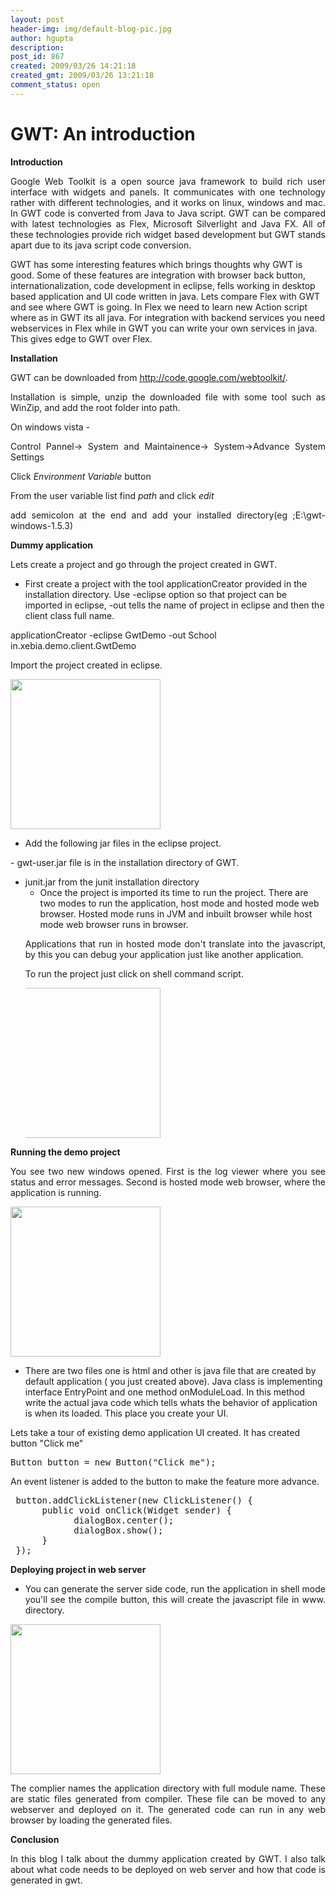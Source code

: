 ```yaml
---
layout: post
header-img: img/default-blog-pic.jpg
author: hgupta
description: 
post_id: 867
created: 2009/03/26 14:21:18
created_gmt: 2009/03/26 13:21:18
comment_status: open
---
```


# GWT: An introduction

<p><strong>Introduction</strong>
<p align="justify">Google Web Toolkit is a open source java framework to build rich user interface with widgets and panels. It communicates with one technology rather with different technologies, and it works on linux, windows and mac. In GWT code is converted from Java to Java script. GWT can be compared with latest technologies as Flex, Microsoft Silverlight and Java FX. All of these technologies provide rich widget based development but GWT stands apart due to its java script code conversion.</p>
GWT has some interesting features which brings thoughts why GWT is good. Some of these features are integration with browser back button, internationalization, code development in eclipse, fells working in desktop based application and UI code written in java.
<!--more-->
Lets compare Flex with GWT and see where GWT is going. In Flex we need to learn new Action script where as in GWT its all java. For integration with backend services you need webservices in Flex while in GWT you can write your own services in java. This gives edge to GWT over Flex.</p>
<p><strong>Installation</strong>
<p align="justify">GWT can be downloaded from <span style="text-decoration: underline;"><a href="http://code.google.com/webtoolkit/">http://code.google.com/webtoolkit/</a></span>.</p>
<p align="justify">Installation is simple, unzip the downloaded file with some tool such as WinZip, and add the root folder into path.</p>
<p align="justify">On windows vista -</p>
<p align="justify">Control Pannel-&gt; System and Maintainence-&gt; System-&gt;Advance System Settings</p>
<p align="justify">Click <em>Environment Variable</em> button</p>
<p align="justify">From the user variable list find <em>path</em> and click <em>edit</em></p>
<p align="justify">add semicolon at the end and add your installed directory(eg ;E:\gwt-windows-1.5.3)</p>
<strong>Dummy application</strong></p>
<p>Lets create a project and go through the project created in GWT.
<ul>
    <li> First create a project with the tool applicationCreator provided in the installation directory. Use -eclipse option so that project can be imported in eclipse, -out tells the name of project in eclipse and then the client class full name.</li>
</ul>
applicationCreator -eclipse GwtDemo -out School in.xebia.demo.client.GwtDemo</p>
<p>Import the project created in eclipse.</p>
<p><a href="http://xebee.xebia.in/wp-content/uploads/2009/01/import-in-eclipse.jpg"><img style="VERTICAL-ALIGN: middle" src="http://xebee.xebia.in/wp-content/uploads/2009/01/import-in-eclipse.jpg" alt="" width="240" height="240" /></a>
<ul>
    <li> Add the following jar files in the eclipse project.</li>
</ul>
- gwt-user.jar file is in the installation directory of GWT.</p>
<ul>
<li>junit.jar from the junit installation directory
<ul>
    <li> Once the project is imported its time to run the project. There are two modes to run the application, host mode and hosted mode web browser. Hosted mode runs in JVM and inbuilt browser while host mode web browser runs in browser.</li>
</ul>
<p align="justify">Applications that run in hosted mode don't translate into the javascript, by this you can debug your application just like another application.</p>
<p align="justify">To run the project just click on shell command script.</p>
<p style="MARGIN-BOTTOM: 0in"></p></li>
</ul>
<div style="MARGIN-BOTTOM: 0in; MARGIN-LEFT: 0.5in; TEXT-INDENT: -0.25in"><a href="http://xebee.xebia.in/wp-content/uploads/2009/01/eclipse-view.jpg"><img src="http://xebee.xebia.in/wp-content/uploads/2009/01/eclipse-view.jpg" alt="" width="240" height="240" /></a></div>

<p align="justify"><strong>Running the demo project</strong></p>

<p align="justify">You see two new windows opened. First is the log viewer where you see status and error messages. Second is hosted mode web browser, where the application is running.</p>

<p><a href="http://xebee.xebia.in/wp-content/uploads/2009/01/result.jpg"><img src="http://xebee.xebia.in/wp-content/uploads/2009/01/result.jpg" alt="" width="240" height="240" /></a>
<ul>
    <li> There are two files one is html and other is java file that are created by default application ( you just created above). Java class is implementing interface EntryPoint and one method onModuleLoad. In this method write the actual java code which tells whats the behavior of application is when its loaded. This place you create your UI.</li>
</ul>
Lets take a tour of existing demo application UI created. It has created button "Click me"
<pre lang="java">
Button button = new Button("Click me");
</pre>
An event listener is added to the button to make the feature more advance.
<pre lang="java">
 button.addClickListener(new ClickListener() {
      public void onClick(Widget sender) {
            dialogBox.center();
            dialogBox.show();
      }
 });
</pre>
<strong>Deploying project in web server</strong>
<ul>
    <li>
<p align="justify">You can generate the server side code, run the application in shell mode you'll see the compile button, this will create the javascript file in www. directory.</p>
</li>
</ul>
<a href="http://xebee.xebia.in/wp-content/uploads/2009/01/www-directory.jpg"><img src="http://xebee.xebia.in/wp-content/uploads/2009/01/www-directory.jpg" alt="" width="240" height="240" /></a>
<p align="justify">The complier names the application directory with full module name. These are static files generated from compiler. These file can be moved to any webserver and deployed on it. The generated code can run in any web browser by loading the generated files.</p>
<strong>Conclusion</strong>
<p align="justify">In this blog I talk about the dummy application created by GWT. I also talk about what code needs to be deployed on web server and how that code is generated in gwt.</p></p>